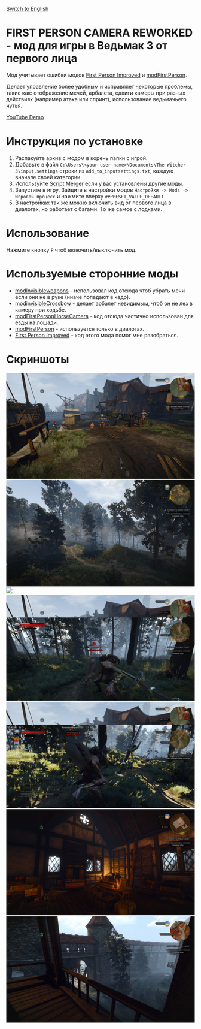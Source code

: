 [Switch to English](README.md)

# FIRST PERSON CAMERA REWORKED - мод для игры в Ведьмак 3 от первого лица

Мод учитывает ошибки модов [First Person Improved](https://www.nexusmods.com/witcher3/mods/4889/) и [modFirstPerson](https://www.nexusmods.com/witcher3/mods/1862). 

Делает управление более удобным и исправляет некоторые проблемы, такие как: отображение мечей, арбалета, сдвиги камеры при разных действиях (например атака или спринт), использование ведьмачьего чутья.

[YouTube Demo](https://www.youtube.com/watch?v=YuHIzRj-BTU)

# Инструкция по установке
1. Распакуйте архив с модом в корень папки с игрой.
2. Добавьте в файл `C:\Users\<your user name>\Documents\The Witcher 3\input.settings` строки из `add_to_inputsettings.txt`, каждую вначале своей категории.
3. Используйте [Script Merger](https://www.nexusmods.com/witcher3/mods/484) если у вас установлены другие моды.
4. Запустите в игру. Зайдите в настройки модов `Настройки -> Mods -> Игровой процесс` и нажмите вверху `##PRESET_VALUE_DEFAULT`.
5. В настройках так же можно включить вид от первого лица в диалогах, но работает с багами. То же самое с лодками.

# Использование

Нажмите кнопку `P` чтоб включить/выключить мод.

# Используемые сторонние моды
- [modInvisibleweapons](https://www.nexusmods.com/witcher3/mods/3685) - использовал код отсюда чтоб убрать мечи если они не в руке (иначе попадают в кадр).
- [modinvisibleCrossbow](https://www.nexusmods.com/witcher3/mods/735) - делает арбалет невидимым, чтоб он не лез в камеру при ходьбе.
- [modFirstPersonHorseCamera](https://www.nexusmods.com/witcher3/mods/436/) - код отсюда частично использован для езды на лошади.
- [modFirstPerson](https://www.nexusmods.com/witcher3/mods/1862) - используется только в диалогах.
- [First Person Improved](https://www.nexusmods.com/witcher3/mods/4889/) - код этого мода помог мне разобраться.

# Скриншоты

![](screenshots/exploration1.png)
![](screenshots/exploration2.png)
![](screenshots/horse.png)
![](screenshots/combat1.png)
![](screenshots/combat2.png)
![](screenshots/exploration3.png)
![](screenshots/exploration4.png)